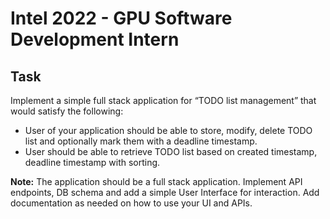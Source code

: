 # Intel 2022 - GPU Software Development Intern

## Task

Implement a simple full stack application for “TODO list management” that would satisfy the following:

- User of your application should be able to store, modify, delete TODO list and optionally mark them with a deadline timestamp.
- User should be able to retrieve TODO list based on created timestamp, deadline timestamp with sorting.

**Note:**
The application should be a full stack application. Implement API endpoints, DB schema and add a simple User Interface for interaction. Add documentation as needed on how to use your UI and APIs.
